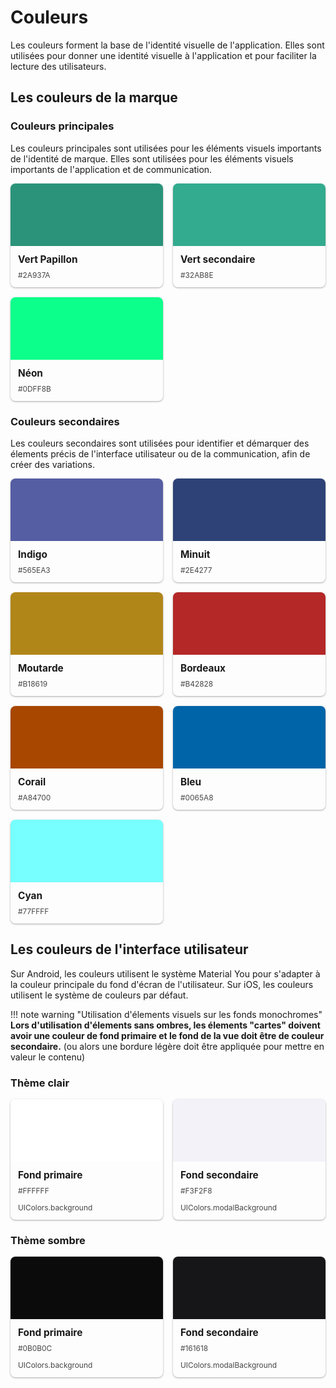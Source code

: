 # Couleurs

Les couleurs forment la base de l'identité visuelle de l'application. Elles sont utilisées pour donner une identité visuelle à l'application et pour faciliter la lecture des utilisateurs.

## Les couleurs de la marque

### Couleurs principales

Les couleurs principales sont utilisées pour les éléments visuels importants de l'identité de marque. Elles sont utilisées pour les éléments visuels importants de l'application et de communication.

<div class="cards">
  <div class="card">
    <div
      class="color_preview"
      style="background-color: #2A937A"
    ></div>
    <h3>Vert Papillon</h3>
    <p>#2A937A</p>
  </div>
  <div class="card">
    <div
      class="color_preview"
      style="background-color: #32AB8E"
    ></div>
    <h3>Vert secondaire</h3>
    <p>#32AB8E</p>
  </div>
  <div class="card">
    <div
      class="color_preview"
      style="background-color: #0DFF8B"
    ></div>
    <h3>Néon</h3>
    <p>#0DFF8B</p>
  </div>
</div>

### Couleurs secondaires

Les couleurs secondaires sont utilisées pour identifier et démarquer des élements précis de l'interface utilisateur ou de la communication, afin de créer des variations.

<div class="cards">
  <div class="card">
    <div
      class="color_preview"
      style="background-color: #565EA3"
    ></div>
    <h3>Indigo</h3>
    <p>#565EA3</p>
  </div>
  <div class="card">
    <div
      class="color_preview"
      style="background-color: #2E4277"
    ></div>
    <h3>Minuit</h3>
    <p>#2E4277</p>
  </div>
  <div class="card">
    <div
      class="color_preview"
      style="background-color: #B18619"
    ></div>
    <h3>Moutarde</h3>
    <p>#B18619</p>
  </div>
  <div class="card">
    <div
      class="color_preview"
      style="background-color: #B42828"
    ></div>
    <h3>Bordeaux</h3>
    <p>#B42828</p>
  </div>
  <div class="card">
    <div
      class="color_preview"
      style="background-color: #A84700"
    ></div>
    <h3>Corail</h3>
    <p>#A84700</p>
  </div>
  <div class="card">
    <div
      class="color_preview"
      style="background-color: #0065A8"
    ></div>
    <h3>Bleu</h3>
    <p>#0065A8</p>
  </div>
  <div class="card">
    <div
      class="color_preview"
      style="background-color: #77FFFF"
    ></div>
    <h3>Cyan</h3>
    <p>#77FFFF</p>
  </div>
</div>

## Les couleurs de l'interface utilisateur

Sur Android, les couleurs utilisent le système Material You pour s'adapter à la couleur principale du fond d'écran de l'utilisateur. Sur iOS, les couleurs utilisent le système de couleurs par défaut.

!!! note warning "Utilisation d'élements visuels sur les fonds monochromes"
    **Lors d'utilisation d'élements sans ombres, les élements "cartes" doivent avoir une couleur de fond primaire et le fond de la vue doit être de couleur secondaire.** (ou alors une bordure légère doit être appliquée pour mettre en valeur le contenu)

### Thème clair

<div class="cards">
  <div class="card">
    <div
      class="color_preview"
      style="background-color: #FFFFFF"
    ></div>
    <h3>Fond primaire</h3>
    <p>#FFFFFF</p>
    <p>UIColors.background</p>
  </div>
  <div class="card">
    <div
      class="color_preview"
      style="background-color: #F3F2F8"
    ></div>
    <h3>Fond secondaire</h3>
    <p>#F3F2F8</p>
    <p>UIColors.modalBackground</p>
  </div>
</div>

### Thème sombre

<div class="cards">
  <div class="card">
    <div
      class="color_preview"
      style="background-color: #0B0B0C"
    ></div>
    <h3>Fond primaire</h3>
    <p>#0B0B0C</p>
    <p>UIColors.background</p>
  </div>
  <div class="card">
    <div
      class="color_preview"
      style="background-color: #161618"
    ></div>
    <h3>Fond secondaire</h3>
    <p>#161618</p>
    <p>UIColors.modalBackground</p>
  </div>
</div>

<style>
  .cards {
    display: grid;
    grid-template-columns: repeat(auto-fill, minmax(200px, 1fr));
    gap: 16px;
  }

  .card {
    display: flex;
    flex-direction: column;
    gap: 0px;
    padding: 0px;
    border-radius: 8px;

    background-color: var(--md-admonition-bg-color);
    border: 1px solid var(--md-default-fg-color--lighter);

    text-decoration: none;
    color: var(--md-default-fg-color);

    overflow: hidden;

    box-shadow: 0px 1px 3px #00000055;
  }

  .card:hover {
    box-shadow: 0px 2px 6px #00000055;
    transform: translateY(-2px);
  }

  .card * {
    margin: 0;
    padding: 0;
    text-decoration: none;
    color: var(--md-default-fg-color);
  }

  .card .color_preview {
    padding: 10px;
    height: 80px;
    display: flex;
    align-items: center;
    justify-content: center;
    color: #fff;
    font-size: 40px;
  }

  .card h3 {
    font-size: 1.1em;
    font-weight: bold;
    text-align: left;
    margin: 12px 12px;
    padding: 0;
    margin-bottom: 8px;
  }

  .card p {
    font-size: 0.85em;
    opacity: 0.8;
    text-align: left;
    margin: 0 12px;
    padding: 0;
    margin-bottom: 12px;
  }
</style>